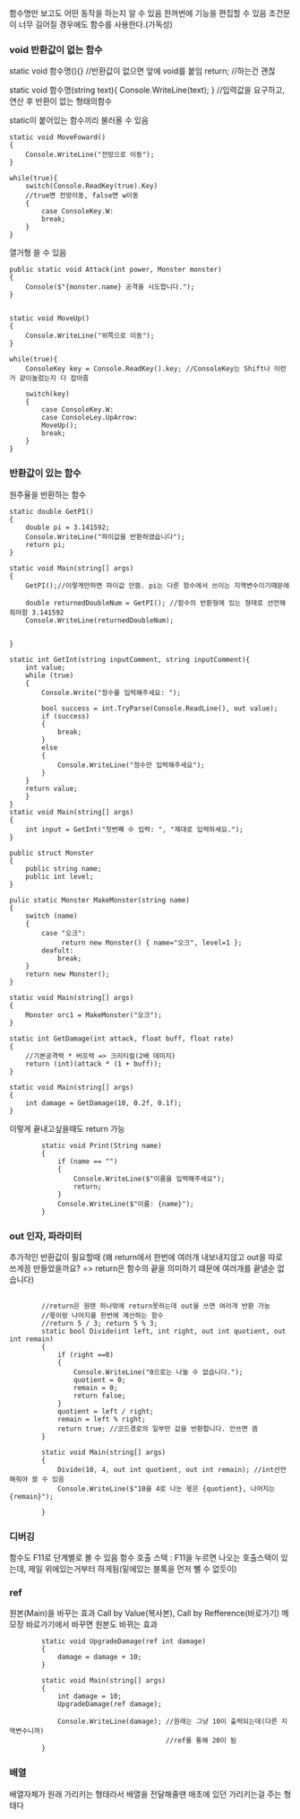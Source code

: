 함수명만 보고도 어떤 동작을 하는지 알 수 있음
한꺼번에 기능을 편집할 수 있음
조건문이 너무 길어질 경우에도 함수를 사용한다.(가독성)

### void 반환값이 없는 함수
static void 함수명(){} //반환값이 없으면 앞에 void를 붙임
return; //하는건 괜찮 

static void 함수명(string text){
	Console.WriteLine(text);
} //입력값을 요구하고, 연산 후 반환이 없는 형태의함수

static이 붙어있는 함수끼리 불러올 수 있음

```
static void MoveFoward()
{
	Console.WriteLine("전방으로 이동");
}

while(true){
	switch(Console.ReadKey(true).Key)
	//true면 전방이동, false면 w이동
	{
		case ConsoleKey.W:
		break;
	}
}
```

열거형 쓸 수 있음
```
public static void Attack(int power, Monster monster)
{
	Console($"{monster.name} 공격을 시도합니다.");
}
```

```

static void MoveUp()
{
	Console.WriteLine("위쪽으로 이동");
}

while(true){
	ConsoleKey key = Console.ReadKey().key; //ConsoleKey는 Shift나 이런거 같이눌렀는지 다 잡아줌

	switch(key)
	{
		case ConsoleKey.W:
		case ConsoleLey.UpArrow:
		MoveUp();
		break;
	}
}
```

### 반환값이 있는 함수

원주율을 반환하는 함수
```
static double GetPI()
{
	double pi = 3.141592;
	Console.WriteLine("파이값을 반환하였습니다");
	return pi;
}

static void Main(string[] args)
{
	GetPI();//이렇게만하면 파이값 안뜸. pi는 다른 함수에서 쓰이는 지역변수이기때문에
	
	double returnedDoubleNum = GetPI(); //함수의 반환형에 있는 형태로 선언해줘야함 3.141592
	Console.WriteLine(returnedDoubleNum);
	

}
```

```
static int GetInt(string inputComment, string inputComment){
    int value;
    while (true)
    {
        Console.Write("정수를 입력해주세요: ");
    
        bool success = int.TryParse(Console.ReadLine(), out value);
        if (success)
        {
            break;
        }
        else
        {
            Console.WriteLine("정수만 입력해주세요");
        }
    }
    return value;
    }
}
static void Main(string[] args)
{
    int input = GetInt("첫번째 수 입력: ", "제대로 입력하세요.");
}
```

```
public struct Monster
{
	public string name;
	public int level;
}

pulic static Monster MakeMonster(string name)
{
	switch (name)
	{
		case "오크":
			 return new Monster() { name="오크", level=1 };
		deafult:
			break;
	}
	return new Monster();
}

static void Main(string[] args)
{
    Monster orc1 = MakeMonster("오크");
}
```

```
static int GetDamage(int attack, float buff, float rate)
{
	//기본공격력 * 버프력 => 크리티컬(2배 데미지)
	return (int)(attack * (1 + buff));
}

static void Main(string[] args)
{
	int damage = GetDamage(10, 0.2f, 0.1f);
}

```

이렇게 끝내고싶을때도 return 가능
```
        static void Print(String name)
        {
            if (name == "")
            {
                Console.WriteLine($"이름을 입력해주세요");
                return;
            }
            Console.WriteLine($"이름: {name}");
        }
```

### out 인자, 파라미터
추가적인 반환값이 필요할때
(왜 return에서 한번에 여러개 내보내지않고 out을 따로 쓰게끔 만들었을까요? => return은 함수의 끝을 의미하기 떄문에 여러개를 끝낼순 없습니다)
```

        //return은 원랜 하나밖에 return못하는데 out을 쓰면 여러개 반환 가능
        //몫이랑 나머지를 한번에 계산하는 함수
        //return 5 / 3; return 5 % 3;
        static bool Divide(int left, int right, out int quotient, out int remain)
        {
            if (right ==0)
            {
                Console.WriteLine("0으로는 나눌 수 없습니다.");
                quotient = 0;
                remain = 0;
                return false;
            }
            quotient = left / right;
            remain = left % right;
            return true; //코드경로의 일부만 값을 반환합니다. 안쓰면 뜸
        }

        static void Main(string[] args)
        {
            Divide(10, 4, out int quotient, out int remain); //int선언 해줘야 쓸 수 있음
            Console.WriteLine($"10을 4로 나눈 몫은 {quotient}, 나머지는 {remain}");
                
        }
```

### 디버깅
함수도 F11로 단계별로 볼 수 있음
함수 호출 스택 : F11을 누르면 나오는 호출스택이 있는데, 제일 위에있는거부터 하게됨(밑에있는 블록을 먼저 뺄 수 없듯이)


### ref
원본(Main)을 바꾸는 효과
Call by Value(복사본), Call by Refference(바로가기)
메모장 바로가기에서 바꾸면 원본도 바뀌는 효과

```
        static void UpgradeDamage(ref int damage)
        {
            damage = damage + 10;
        }

        static void Main(string[] args)
        {
            int damage = 10;
            UpgradeDamage(ref damage); 

            Console.WriteLine(damage); //원래는 그냥 10이 출력되는데(다른 지역변수니까)
                                       //ref를 통해 20이 됨
        }
```

### 배열
배열자체가 원래 가리키는 형태라서 
배열을 전달해줄땐 애초에 있던 가리키는걸 주는 형태다
